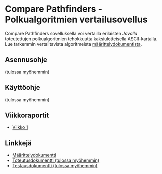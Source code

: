 # Compare Pathfinders - Polkualgoritmien vertailusovellus

Compare Pathfinders sovelluksella voi vertailla erilaisten *Javalla* toteutettujen polkualgoritmien tehokkuutta kaksiulotteisella ASCII-kartalla. Lue tarkemmin vertailtavista algoritmeista [määrittelydokumentista](./documentation/definition.md).

## Asennusohje

(tulossa myöhemmin)

## Käyttöohje

(tulossa myöhemmin)

## Viikkoraportit

* [Viikko 1](./documents/weeklyreport1.md)

## Linkkejä

* [Määrittelydokumentti](./documentation/definition.md)
* [Toteutusdokumentti (tulossa myöhemmin)](./documentation/implementation.md)
* [Testausdokumentti (tulossa myöhemmin)](./documentation/testing.md)

